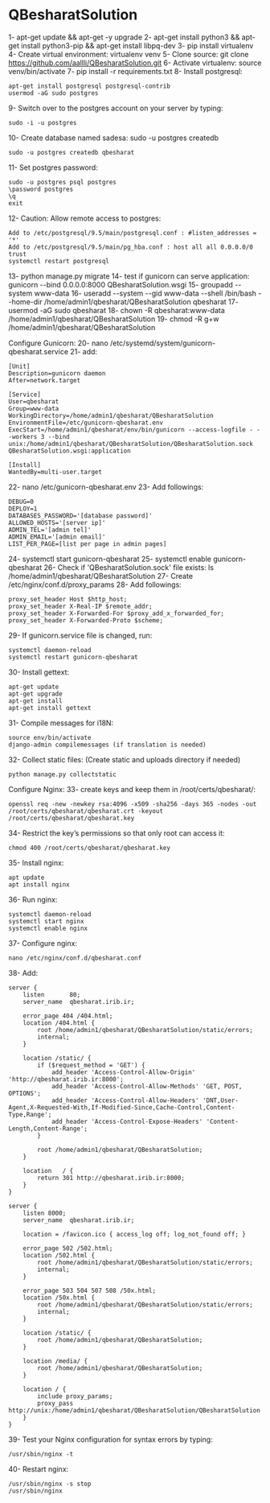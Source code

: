 # QBesharatSolution

1- apt-get update && apt-get -y upgrade
2- apt-get install python3 && apt-get install python3-pip && apt-get install libpq-dev
3- pip install virtualenv
4- Create virtual environment: virtualenv venv
5- Clone source: git clone https://github.com/aallli/QBesharatSolution.git
6- Activate virtualenv: source venv/bin/activate
7- pip install -r requirements.txt
8- Install postgresql:

    apt-get install postgresql postgresql-contrib
    usermod -aG sudo postgres

9- Switch over to the postgres account on your server by typing:
    
    sudo -i -u postgres

10- Create database named sadesa: sudo -u postgres createdb

    sudo -u postgres createdb qbesharat

11- Set postgres password: 
    
    sudo -u postgres psql postgres
    \password postgres
    \q
    exit 

12- Caution: Allow remote access to postgres:
    
    Add to /etc/postgresql/9.5/main/postgresql.conf : #listen_addresses = '*'
    Add to /etc/postgresql/9.5/main/pg_hba.conf : host all all 0.0.0.0/0 trust
    systemctl restart postgresql

13- python manage.py migrate
14- test if gunicorn can serve application: gunicorn --bind 0.0.0.0:8000 QBesharatSolution.wsgi
15- groupadd --system www-data
16- useradd --system --gid www-data --shell /bin/bash --home-dir /home/admin1/qbesharat/QBesharatSolution qbesharat
17- usermod -aG sudo qbesharat
18- chown -R qbesharat:www-data /home/admin1/qbesharat/QBesharatSolution
19- chmod -R g+w /home/admin1/qbesharat/QBesharatSolution

Configure Gunicorn:
20- nano /etc/systemd/system/gunicorn-qbesharat.service
21- add:
    
    [Unit]
    Description=gunicorn daemon
    After=network.target
    
    [Service]
    User=qbesharat
    Group=www-data
    WorkingDirectory=/home/admin1/qbesharat/QBesharatSolution
    EnvironmentFile=/etc/gunicorn-qbesharat.env
    ExecStart=/home/admin1/qbesharat/env/bin/gunicorn --access-logfile - --workers 3 --bind unix:/home/admin1/qbesharat/QBesharatSolution/QBesharatSolution.sock QBesharatSolution.wsgi:application
    
    [Install]
    WantedBy=multi-user.target
        
22- nano /etc/gunicorn-qbesharat.env
23- Add followings:
    
    DEBUG=0
    DEPLOY=1
    DATABASES_PASSWORD='[database password]'
    ALLOWED_HOSTS='[server ip]'
    ADMIN_TEL='[admin tel]'
    ADMIN_EMAIL='[admin email]'
    LIST_PER_PAGE=[list per page in admin pages]
    
24- systemctl start gunicorn-qbesharat
25- systemctl enable gunicorn-qbesharat
26- Check if 'QBesharatSolution.sock' file exists: ls /home/admin1/qbesharat/QBesharatSolution
27- Create /etc/nginx/conf.d/proxy_params
28- Add followings:

    proxy_set_header Host $http_host;
    proxy_set_header X-Real-IP $remote_addr;
    proxy_set_header X-Forwarded-For $proxy_add_x_forwarded_for;
    proxy_set_header X-Forwarded-Proto $scheme;

29- If gunicorn.service file is changed, run:

    systemctl daemon-reload
    systemctl restart gunicorn-qbesharat

30- Install gettext:

    apt-get update
    apt-get upgrade
    apt-get install
    apt-get install gettext

31- Compile messages for i18N:
    
    source env/bin/activate
    django-admin compilemessages (if translation is needed)

32- Collect static files: (Create static and uploads directory if needed)
 
    python manage.py collectstatic

Configure Nginx:
33- create keys and keep them in /root/certs/qbesharat/:
    
    openssl req -new -newkey rsa:4096 -x509 -sha256 -days 365 -nodes -out /root/certs/qbesharat/qbesharat.crt -keyout /root/certs/qbesharat/qbesharat.key

34- Restrict the key’s permissions so that only root can access it:
    
    chmod 400 /root/certs/qbesharat/qbesharat.key

35- Install nginx:

    apt update
    apt install nginx

36- Run nginx:

    systemctl daemon-reload
    systemctl start nginx
    systemctl enable nginx
    
37- Configure nginx:

    nano /etc/nginx/conf.d/qbesharat.conf

38- Add:
    
    server {
        listen       80;
        server_name  qbesharat.irib.ir;
    
        error_page 404 /404.html;
        location /404.html {
            root /home/admin1/qbesharat/QBesharatSolution/static/errors;
            internal;
        }
    
        location /static/ {
            if ($request_method = 'GET') {
                add_header 'Access-Control-Allow-Origin' 'http://qbesharat.irib.ir:8000';
                add_header 'Access-Control-Allow-Methods' 'GET, POST, OPTIONS';
                add_header 'Access-Control-Allow-Headers' 'DNT,User-Agent,X-Requested-With,If-Modified-Since,Cache-Control,Content-Type,Range';
                add_header 'Access-Control-Expose-Headers' 'Content-Length,Content-Range';
            }
    
            root /home/admin1/qbesharat/QBesharatSolution;
        }
    
        location   / {
            return 301 http://qbesharat.irib.ir:8000;
        }
    }
    
    server {
        listen 8000;
        server_name  qbesharat.irib.ir;
    
        location = /favicon.ico { access_log off; log_not_found off; }
    
        error_page 502 /502.html;
        location /502.html {
            root /home/admin1/qbesharat/QBesharatSolution/static/errors;
            internal;
        }
    
        error_page 503 504 507 508 /50x.html;
        location /50x.html {
            root /home/admin1/qbesharat/QBesharatSolution/static/errors;
            internal;
        }
    
        location /static/ {
            root /home/admin1/qbesharat/QBesharatSolution;
        }
    
        location /media/ {
            root /home/admin1/qbesharat/QBesharatSolution;
        }
    
        location / {
            include proxy_params;
            proxy_pass http://unix:/home/admin1/qbesharat/QBesharatSolution/QBesharatSolution.sock;
        }
    }

39- Test your Nginx configuration for syntax errors by typing: 

    /usr/sbin/nginx -t

40- Restart nginx:

    /usr/sbin/nginx -s stop
    /usr/sbin/nginx